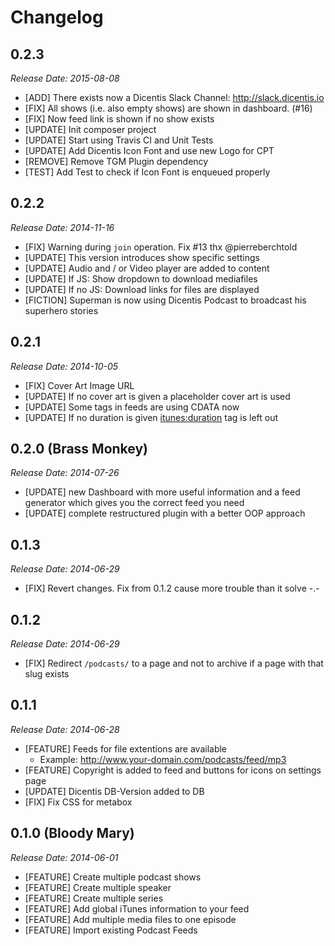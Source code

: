 # Changelog
## 0.2.3
_Release Date: 2015-08-08_

* [ADD] There exists now a Dicentis Slack Channel: http://slack.dicentis.io
* [FIX] All shows (i.e. also empty shows) are shown in dashboard. (#16)
* [FIX] Now feed link is shown if no show exists
* [UPDATE] Init composer project
* [UPDATE] Start using Travis CI and Unit Tests
* [UPDATE] Add Dicentis Icon Font and use new Logo for CPT
* [REMOVE] Remove TGM Plugin dependency
* [TEST] Add Test to check if Icon Font is enqueued properly

## 0.2.2
_Release Date: 2014-11-16_

* [FIX] Warning during `join` operation. Fix #13 thx @pierreberchtold
* [UPDATE] This version introduces show specific settings
* [UPDATE] Audio and / or Video player are added to content
* [UPDATE] If JS: Show dropdown to download mediafiles
* [UPDATE] If no JS: Download links for files are displayed
* [FICTION] Superman is now using Dicentis Podcast to broadcast his superhero stories

## 0.2.1
_Release Date: 2014-10-05_

* [FIX] Cover Art Image URL
* [UPDATE] If no cover art is given a placeholder cover art is used
* [UPDATE] Some <itunes> tags in feeds are using CDATA now
* [UPDATE] If no duration is given <itunes:duration> tag is left out

## 0.2.0 (Brass Monkey)
_Release Date: 2014-07-26_

* [UPDATE] new Dashboard with more useful information and a feed generator which gives you the correct feed you need
* [UPDATE] complete restructured plugin with a better OOP approach

## 0.1.3
_Release Date: 2014-06-29_

* [FIX] Revert changes. Fix from 0.1.2 cause more trouble than it solve -.-

## 0.1.2
_Release Date: 2014-06-29_

* [FIX] Redirect `/podcasts/` to a page and not to archive if a page with that slug exists

## 0.1.1
_Release Date: 2014-06-28_

* [FEATURE] Feeds for file extentions are available
	* Example: http://www.your-domain.com/podcasts/feed/mp3
* [FEATURE] Copyright is added to feed and buttons for icons on settings page
* [UPDATE] Dicentis DB-Version added to DB
* [FIX] Fix CSS for metabox

## 0.1.0 (Bloody Mary)
_Release Date: 2014-06-01_

* [FEATURE] Create multiple podcast shows
* [FEATURE] Create multiple speaker
* [FEATURE] Create multiple series
* [FEATURE] Add global iTunes information to your feed
* [FEATURE] Add multiple media files to one episode
* [FEATURE] Import existing Podcast Feeds
